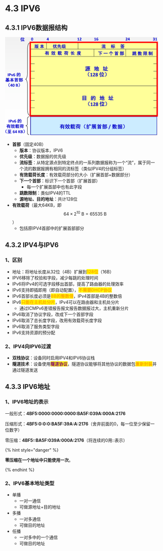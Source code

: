# 4.3 IPV6

## 4.3.1 IPV6数据报结构

![IPV6数据报结构](../.gitbook/assets/IPV6数据报结构.png)

- **首部**（固定40B）
  - **版本**：协议版本，IPV6
  - **优先级**：数据报的优先级
  - **流标签**：从特定源点到特定终点的一系列数据报称为一个“流”，属于同一个流的数据报拥有相同的流标签（类似IPV4的分组标签）
  - **有效载荷长度**：有效载荷部分的大小（扩展首部+数据部分）
  - **下一个首部**：标识下一个首部（扩展首部）
    - 每一个扩展首部中也有此字段
  - **跳数限制**：类似IPV4的TTL
  - **源地址、目的地址**：共计128位
- **有效载荷**（最大64KB，即$$64 \times 2^{10}\ \text{B}=65535\ \text{B}$$）
  - 包括原IPV4首部中的扩展首部部分

## 4.3.2 IPV4与IPV6

### 1、区别

- 地址：将地址长度从32位（4B）扩展到<mark style="color:orange;">**128位**</mark>（16B）
- IPV6移除了校验和字段，减少每跳的处理时间
- IPv6将IPv4的可选字段移出首部，提高了路由器的处理效率
- IPv6支持即插即用（即自动配置），<mark style="color:orange;">**不需要DHCP协议**</mark>
- IPv6首部长度必须是<mark style="color:orange;">**8B的整数倍**</mark>，IPv4首部是4B的整数倍
- IPv6<mark style="color:orange;">**只能在主机处分片**</mark>，IPv4可以在路由器和主机处分片
  - 通过ICMPv6差错报告报文报告数据报过大，主机重新分片
- IPv6取消了协议字段，改成下一个首部字段
- IPv6取消了总长度字段，改用有效载荷长度字段
- IPv6取消了服务类型字段
- IPv6支持资源的预分配

### 2、IPV4向IPV6过渡

- **双栈协议**：设备同时启用IPV4和IPV6协议栈
- **隧道技术**：设备使用<mark style="color:purple;">**隧道协议**</mark>，隧道协议能够将其他协议的数据包<mark style="color:orange;">**重新封装**</mark>并通过隧道发送

## 4.3.3 IPV6地址

### 1、IPV6地址的表示

一般形式：**4BF5:0000:0000:0000:BA5F:039A:000A:2176**

压缩形式：**4BF5:0:0:0:BA5F:39A:A:2176**（舍弃前面的0，每一位至少保留一位数字）

零压缩：**4BF5::BA5F:039A:000A:2176**（将连续的0用::表示）



{% hint style="danger" %}

**零压缩在一个地址中只能使用一次**。

{% endhint %}

### 2、IPV6基本地址类型

- 单播
  - 一对一通信
  - 可做源地址+目的地址
- 多播
  - 一对多通信
  - 可做目的地址
- 任播
  - 一对多中的一个通信
  - 可做目的地址

